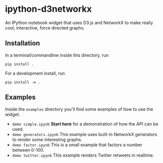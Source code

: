 # ipython-d3networkx

An IPython notebook widget that uses D3.js and NetworkX to make really cool, interactive, force directed graphs.

## Installation

In a terminal/commandline inside this directory, run  

```
pip install .
```

For a development install, run  

```
pip install -e .
```

## Examples

Inside the `examples` directory you'll find some examples of how to use the widget.

- `demo simple.ipynb`
  **Start here** for a demonstration of how the API can be used.
- `demo generators.ipynb`
  This example uses built-in NetworkX generators to render some interesting graphs.
- `demo factor.ipynb`
  This is a small example that factors a number between 0-100.
- `demo twitter.ipynb`
  This example renders Twitter retweets in realtime.
